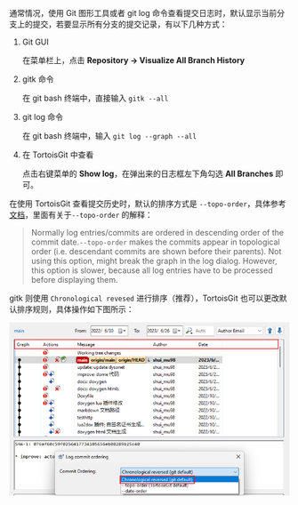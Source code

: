 通常情况，使用 Git 图形工具或者 git log 命令查看提交日志时，默认显示当前分支上的提交，若要显示所有分支的提交记录，有以下几种方式：

1. Git GUI

    在菜单栏上，点击 **Repository -> Visualize All Branch History**

2. gitk 命令

    在 git bash 终端中，直接输入 `gitk --all`

3. git log 命令

    在 git bash 终端中，输入 `git log --graph --all`

4. 在 TortoisGit 中查看

    点击右键菜单的 **Show log**，在弹出来的日志框左下角勾选 **All Branches** 即可。


在使用 TortoisGit 查看提交历史时，默认的排序方式是 `--topo-order`，具体参考[文档](https://tortoisegit.org/docs/tortoisegit/tgit-dug-settings.html#tgit-dug-settings-look-feel)，里面有关于`--topo-order` 的解释：
>Normally log entries/commits are ordered in descending order of the commit date.`--topo-order` makes the commits appear in topological order (i.e. descendant commits are shown before their parents). Not using this option, might break the graph in the log dialog. However, this option is slower, because all log entries have to be processed before displaying them.

gitk 则使用 `Chronological revesed` 进行排序（推荐），TortoisGit 也可以更改默认排序规则，具体操作如下图所示：

![显示日志](../images/git-07-01.png)